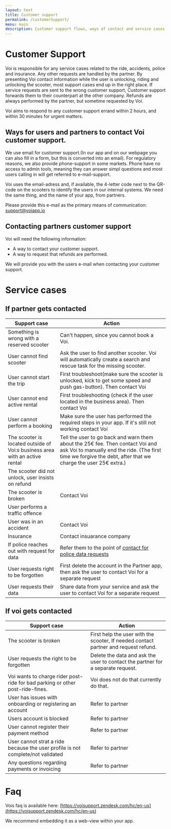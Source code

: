 ```yaml
---
layout: text
title: Customer support
permalink: /customerSupport/
menu: main
description: Customer support flows, ways of contact and service cases.
---
```


# Customer Support
Voi is responsible for any service cases related to the ride, accidents, police and insurance. Any other requests are handled by the partner. By presenting Voi contact information while the user is unlocking, riding and unlocking the scooter, most support cases end up in the right place. If service requests are sent to the wrong customer support, Customer support forwards them to their counterpart at the other company. Refunds are always performed by the partner, but sometime requested by Voi.

Voi aims to respond to any customer support errand within 2 hours, and within 30 minutes for urgent matters.

## Ways for users and partners to contact Voi customer support.
We use email for customer support.(In our app and on our webpage you can also fill in a form, but this is converted into an email). For regulatory reasons, we also provide phone-support in some markets. Phone have no access to admin tools, meaning they can answer simpl questions and most users calling in will get referred to e-mail-support.

Voi uses the email-adress and, if available, the 4-letter code next to the QR-code on the scooters to identify the users in our internal systems. We need the same thing, and the name of your app, from partners.

Please provide this e-mail as the primary means of communication: [support@voiapp.io](support@voiapp.io)

## Contacting partners customer support
Voi will need the following information:
* A way to contact your customer support.
* A way to request that refunds are performed.

We will provide you with the users e-mail when contacting your customer support.

# Service cases
## If partner gets contacted

|Support case | Action |
|---|---|
|Something is wrong with a reserved scooter|Can't happen, since you cannot book a Voi.|
|User cannot find scooter|Ask the user to find another scooter. Voi will automatically create a search and rescue task for the missing scooter.|
|User cannot start the trip|First troubleshoot(make sure the scooter is unlocked, kick to get some speed and push gas-button). Then contact Voi|
|User cannot end active rental|First troubleshooting (check if the user located in the business area). Then contact Voi|
|User cannot perform a booking|Make sure the user has performed the required steps in your app. If it's still not working contact Voi|
|The scooter is located outside of Voi:s business area with an active rental|Tell the user to go back and warn them about the 25€ fee. Then contact Voi and ask Voi to manually end the ride. (The first time we forgive the debt, after that we charge the user 25€ extra.) |
|The scooter did not unlock, user insists on refund| |
|The scooter is broken |Contact Voi|
|User performs a traffic offence| |
|User was in an accident |Contact Voi|
|Insurance|Contact insuarance company|
|If police reaches out with request for data|Refer them to the point of [contact for police data requests](/poc/)
|User requests right to be forgotten|First delete the account in the Partner app, then ask the user to contact Voi for a separate request|
|User requests their data|Share data from your service and ask the user to contact Voi for a separate request|

## If voi gets contacted

|Support case | Action |
|---|---|
|The scooter is broken |First help the user with the scooter, If needed contact partner and request  refund.|
|User requests the right to be forgotten|Delete the data and ask the user to contact the partner for a separate request.|
|Voi wants to charge rider post-ride for bad parking or other post-ride-fines.|Voi does not do that currently do that.|
|User has issues with onboarding or registering an account|Refer to partner|
|Users account is blocked|Refer to partner|
|User cannot register their payment method|Refer to partner|
|User cannot strat a ride because the user profile is not complete/not validated|Refer to partner|
|Any questions regarding payments or invoicing|Refer to partner|

# Faq
Vois faq is available here: [https://voisupport.zendesk.com/hc/en-us](https://voisupport.zendesk.com/hc/en-us)

We recommend embedding it as a web-view within your app.